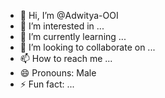 - 👋 Hi, I’m @Adwitya-OOI
- 👀 I’m interested in ...
- 🌱 I’m currently learning ...
- 💞️ I’m looking to collaborate on ...
- 📫 How to reach me ...
- 😄 Pronouns: Male
- ⚡ Fun fact: ...

<!---
Adwitya-OOI/Adwitya-OOI is a ✨ special ✨ repository because its `README.md` (this file) appears on your GitHub profile.
You can click the Preview link to take a look at your changes.
--->
